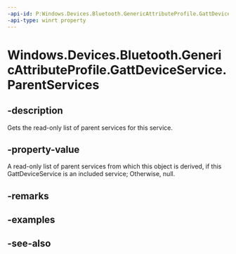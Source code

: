 ----api-id: P:Windows.Devices.Bluetooth.GenericAttributeProfile.GattDeviceService.ParentServices
-api-type: winrt property
---<!-- Property syntaxpublic Windows.Foundation.Collections.IVectorView<Windows.Devices.Bluetooth.GenericAttributeProfile.GattDeviceService> ParentServices { get; }--># Windows.Devices.Bluetooth.GenericAttributeProfile.GattDeviceService.ParentServices## -descriptionGets the read-only list of parent services for this service.## -property-valueA read-only list of parent services from which this object is derived, if this GattDeviceService is an included service; Otherwise, null.## -remarks## -examples## -see-also